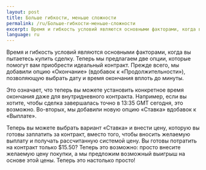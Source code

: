 ```yaml
---
layout: post
title: Больше гибкости, меньше сложности
permalink: /ru/Больше-гибкости-меньше-сложности
excerpt: Время и гибкость условий являются основными факторами, когда вы пытаетесь купить сделку. Теперь мы предлагаем две опции, которые помогут вам приобрести идеальный контракт. Прежде всего, мы добавили опцию «Окончание» (вдобавок к «Продолжительности»), позволяющую выбрать дату и время окончания вплоть до минуты.
language: ru
---
```


Время и гибкость условий являются основными факторами, когда вы пытаетесь купить сделку. Теперь мы предлагаем две опции, которые помогут вам приобрести идеальный контракт. Прежде всего, мы добавили опцию «Окончание» (вдобавок к «Продолжительности»), позволяющую выбрать дату и время окончания вплоть до минуты.

Это означает, что теперь вы можете установить конкретное время окончания даже для внутридневного контракта. Например, если вы хотите, чтобы сделка завершалась точно в 13:35 GMT сегодня, это возможно. Во-вторых, мы добавили новую опцию «Ставка» вдобавок к «Выплате».

Теперь вы можете выбрать вариант «Ставка» и внести цену, которую вы готовы заплатить за контракт, вместо того, чтобы вносить желаемую выплату и получать рассчитанную системой цену. Вы готовы потратить на контракт только $15.50? Теперь это возможно: просто внесите желаемую цену покупки, а мы предложим возможный выигрыш на основе этой цены. Теперь это настолько просто!

